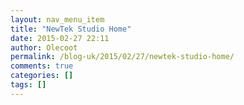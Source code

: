 ```yaml
---
layout: nav_menu_item
title: "NewTek Studio Home"
date: 2015-02-27 22:11
author: Olecoot
permalink: /blog-uk/2015/02/27/newtek-studio-home/
comments: true
categories: []
tags: []
---
```


